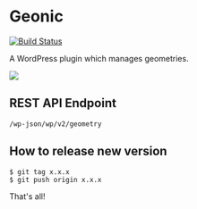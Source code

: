 # Geonic

[![Build Status](https://travis-ci.org/ogijima-library/geonic.svg?branch=master)](https://travis-ci.org/ogijima-library/geonic)

A WordPress plugin which manages geometries.

![](https://www.evernote.com/l/ABWonhEnAJpDvqEwTmDVfIHVcINjPLYqRPAB/image.png)

## REST API Endpoint

```
/wp-json/wp/v2/geometry
```


## How to release new version

```
$ git tag x.x.x
$ git push origin x.x.x
```

That's all!
